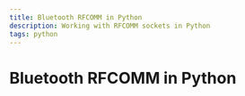 ```yaml
---
title: Bluetooth RFCOMM in Python
description: Working with RFCOMM sockets in Python
tags: python
---
```


# Bluetooth RFCOMM in Python


